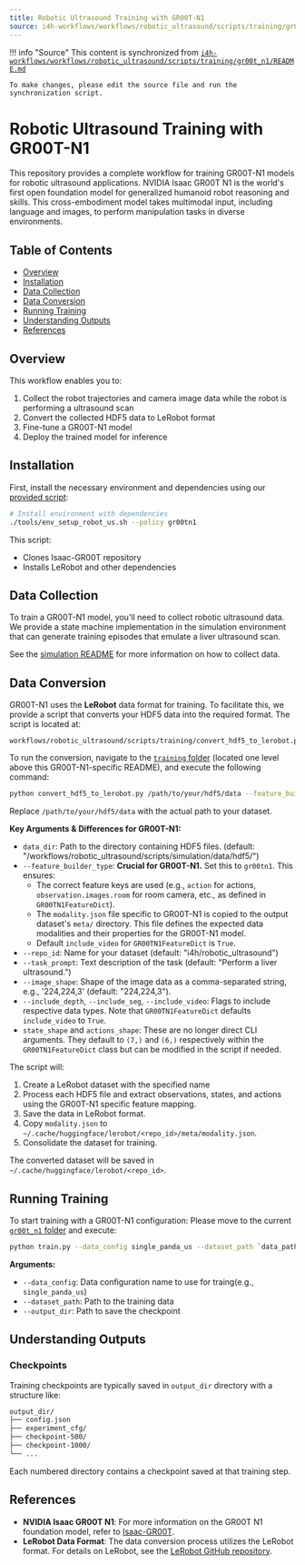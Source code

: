 ```yaml
---
title: Robotic Ultrasound Training with GR00T-N1
source: i4h-workflows/workflows/robotic_ultrasound/scripts/training/gr00t_n1/README.md
---
```


!!! info "Source"
    This content is synchronized from [`i4h-workflows/workflows/robotic_ultrasound/scripts/training/gr00t_n1/README.md`](https://github.com/isaac-for-healthcare/i4h-workflows/blob/main/workflows/robotic_ultrasound/scripts/training/gr00t_n1/README.md)
    
    To make changes, please edit the source file and run the synchronization script.

# Robotic Ultrasound Training with GR00T-N1

This repository provides a complete workflow for training GR00T-N1 models for robotic ultrasound applications. NVIDIA Isaac GR00T N1 is the world's first open foundation model for generalized humanoid robot reasoning and skills. This cross-embodiment model takes multimodal input, including language and images, to perform manipulation tasks in diverse environments.

## Table of Contents

- [Overview](#overview)
- [Installation](#installation)
- [Data Collection](#data-collection)
- [Data Conversion](#data-conversion)
- [Running Training](#running-training)
- [Understanding Outputs](#understanding-outputs)
- [References](#references)

## Overview

This workflow enables you to:

1. Collect the robot trajectories and camera image data while the robot is performing a ultrasound scan
2. Convert the collected HDF5 data to LeRobot format
3. Fine-tune a GR00T-N1 model
4. Deploy the trained model for inference

## Installation

First, install the necessary environment and dependencies using our [provided script](../../../../../tools/env_setup_robot_us.sh):
```bash
# Install environment with dependencies
./tools/env_setup_robot_us.sh --policy gr00tn1
```

This script:
- Clones Isaac-GR00T repository
- Installs LeRobot and other dependencies

## Data Collection

To train a GR00T-N1 model, you\'ll need to collect robotic ultrasound data. We provide a state machine implementation in the simulation environment that can generate training episodes that emulate a liver ultrasound scan.

See the [simulation README](../../simulation/README.md#liver-scan-state-machine) for more information on how to collect data.

## Data Conversion

GR00T-N1 uses the **LeRobot** data format for training. To facilitate this, we provide a script that converts your HDF5 data into the required format. The script is located at:

```
workflows/robotic_ultrasound/scripts/training/convert_hdf5_to_lerobot.py
```

To run the conversion, navigate to the [`training` folder](../) (located one level above this GR00T-N1-specific README), and execute the following command:

```bash
python convert_hdf5_to_lerobot.py /path/to/your/hdf5/data --feature_builder_type gr00tn1
```

Replace `/path/to/your/hdf5/data` with the actual path to your dataset.

**Key Arguments & Differences for GR00T-N1:**
- `data_dir`: Path to the directory containing HDF5 files. (default: "<path-to-i4h-workflows>/workflows/robotic_ultrasound/scripts/simulation/data/hdf5/<date-task-name>")
- `--feature_builder_type`: **Crucial for GR00T-N1.** Set this to `gr00tn1`. This ensures:
    - The correct feature keys are used (e.g., `action` for actions, `observation.images.room` for room camera, etc., as defined in `GR00TN1FeatureDict`).
    - The `modality.json` file specific to GR00T-N1 is copied to the output dataset\'s `meta/` directory. This file defines the expected data modalities and their properties for the GR00T-N1 model.
    - Default `include_video` for `GR00TN1FeatureDict` is `True`.
- `--repo_id`: Name for your dataset (default: "i4h/robotic_ultrasound")
- `--task_prompt`: Text description of the task (default: "Perform a liver ultrasound.")
- `--image_shape`: Shape of the image data as a comma-separated string, e.g., \'224,224,3\' (default: "224,224,3").
- `--include_depth`, `--include_seg`, `--include_video`: Flags to include respective data types. Note that `GR00TN1FeatureDict` defaults `include_video` to `True`.
- `state_shape` and `actions_shape`: These are no longer direct CLI arguments. They default to `(7,)` and `(6,)` respectively within the `GR00TN1FeatureDict` class but can be modified in the script if needed.

The script will:
1. Create a LeRobot dataset with the specified name
2. Process each HDF5 file and extract observations, states, and actions using the GR00T-N1 specific feature mapping.
3. Save the data in LeRobot format.
4. Copy `modality.json` to `~/.cache/huggingface/lerobot/<repo_id>/meta/modality.json`.
5. Consolidate the dataset for training.

The converted dataset will be saved in `~/.cache/huggingface/lerobot/<repo_id>`.

## Running Training

To start training with a GR00T-N1 configuration:
Please move to the current [`gr00t_n1` folder](./) and execute:
```bash
python train.py --data_config single_panda_us --dataset_path `data_path`
```
**Arguments:**
- `--data_config`: Data configuration name to use for traing(e.g., `single_panda_us`)
- `--dataset_path`: Path to the training data
- `--output_dir`: Path to save the checkpoint

## Understanding Outputs

### Checkpoints

Training checkpoints are typically saved in `output_dir` directory with a structure like:

```bash
output_dir/
├── config.json
├── experiment_cfg/
├── checkpoint-500/
├── checkpoint-1000/
└── ...
```
Each numbered directory contains a checkpoint saved at that training step.

## References

- **NVIDIA Isaac GR00T N1**: For more information on the GR00T N1 foundation model, refer to [Isaac-GR00T](https://github.com/NVIDIA/Isaac-GR00T).
- **LeRobot Data Format**: The data conversion process utilizes the LeRobot format. For details on LeRobot, see the [LeRobot GitHub repository](https://github.com/huggingface/lerobot).
